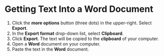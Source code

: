 # Getting Text Into a Word Document

1. Click the **more options** button (three dots) in the upper-right. Select **Export**.
2. In the **Export format** drop-down list, select **Clipboard**.
3. Click **Export**. The text will be copied to the **clipboard** of your computer.
4. Open a **Word** document on your computer.
5. Paste the text in the **Word** document.&#x20;
